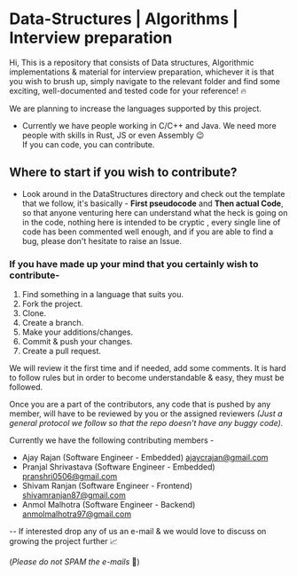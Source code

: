 # Data-Structures | Algorithms | Interview preparation

Hi,
This is a repository that consists of Data structures, Algorithmic implementations & material for interview preparation, whichever it is that you wish to brush up, simply navigate to the relevant folder and find some exciting, well-documented and tested code for your reference! 🔥 

We are planning to increase the languages supported by this project.

- Currently we have people working in C/C++ and Java. We need more people with skills in Rust, JS or even Assembly 😉  
If you can code, you can contribute.

## Where to start if you wish to contribute? 
- Look around in the DataStructures directory and check out the template that we follow, it's basically - **First pseudocode** and **Then actual Code**, so that anyone venturing here can understand what the heck is going on in the code, nothing here is intended to be cryptic , every single line of code has been commented well enough, and if you are able to find a bug, please don't hesitate to raise an Issue.

### If you have made up your mind that you certainly wish to contribute-

1. Find something in a language that suits you.
2. Fork the project.
3. Clone.
4. Create a branch.
5. Make your additions/changes.
6. Commit & push your changes.
7. Create a pull request.

We will review it the first time and if needed, add some comments. It is hard to follow rules but in order to become understandable & easy, they must be followed.

Once you are a part of the contributors, any code that is pushed by any member, will have to be reviewed by you or the assigned reviewers 
*(Just a general protocol we follow so that the repo doesn't have any buggy code).* 

Currently we have the following contributing members -
- Ajay Rajan          (Software Engineer - Embedded)                      ajaycrajan@gmail.com
- Pranjal Shrivastava (Software Engineer - Embedded)                      pranshri0506@gmail.com
- Shivam Ranjan       (Software Engineer - Frontend)                      shivamranjan87@gmail.com
- Anmol Malhotra      (Software Engineer - Backend)                       anmolmalhotra97@gmail.com






-- If interested drop any of us an e-mail & we would love to discuss on growing the project further 📈

(*Please do not SPAM the e-mails* 🔪)
